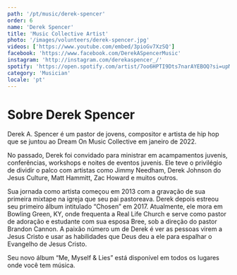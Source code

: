 ```yaml
---
path: '/pt/music/derek-spencer'
order: 6
name: 'Derek Spencer'
title: 'Music Collective Artist'
photo: '/images/volunteers/derek-spencer.jpg'
videos: ['https://www.youtube.com/embed/3pioGv7XzSQ']
facebook: 'https://www.facebook.com/DerekASpencerMusic'
instagram: 'http://instagram.com/derekaspencer_/'
spotify: 'https://open.spotify.com/artist/7oo6HPTI9Dts7narAYEBOQ?si=upMcELmySXW5HNqWczmr_A'
category: 'Musician'
locale: 'pt'
---
```


# Sobre Derek Spencer

Derek A. Spencer é um pastor de jovens, compositor e artista de hip hop que se juntou ao Dream On Music Collective em janeiro de 2022.

No passado, Derek foi convidado para ministrar em acampamentos juvenis, conferências, workshops e noites de eventos juvenis. Ele teve o privilégio de dividir o palco com artistas como Jimmy Needham, Derek Johnson do Jesus Culture, Matt Hammitt, Zac Howard e muitos outros.

Sua jornada como artista começou em 2013 com a gravação de sua primeira mixtape na igreja que seu pai pastoreava. Derek depois estreou seu primeiro álbum intitulado “Chosen” em 2017. Atualmente, ele mora em Bowling Green, KY, onde frequenta a Real Life Church e serve como pastor de adoração e estudante com sua esposa Bree, sob a direção do pastor Brandon Cannon. A paixão número um de Derek é ver as pessoas virem a Jesus Cristo e usar as habilidades que Deus deu a ele para espalhar o Evangelho de Jesus Cristo.

Seu novo álbum “Me, Myself & Lies” está disponível em todos os lugares onde você tem música.
